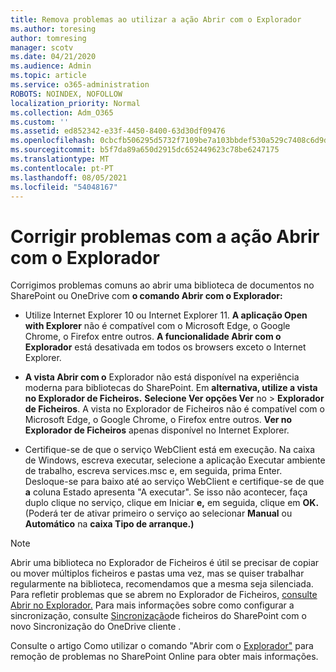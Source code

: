 ```yaml
---
title: Remova problemas ao utilizar a ação Abrir com o Explorador
ms.author: toresing
author: tomresing
manager: scotv
ms.date: 04/21/2020
ms.audience: Admin
ms.topic: article
ms.service: o365-administration
ROBOTS: NOINDEX, NOFOLLOW
localization_priority: Normal
ms.collection: Adm_O365
ms.custom: ''
ms.assetid: ed852342-e33f-4450-8400-63d30df09476
ms.openlocfilehash: 0cbcfb506295d5732f7109be7a103bbdef530a529c7408c6d9d45a7b38a89915
ms.sourcegitcommit: b5f7da89a650d2915dc652449623c78be6247175
ms.translationtype: MT
ms.contentlocale: pt-PT
ms.lasthandoff: 08/05/2021
ms.locfileid: "54048167"
---
```

# <a name="fix-problems-with-open-with-explorer"></a>Corrigir problemas com a ação Abrir com o Explorador

Corrigimos problemas comuns ao abrir uma biblioteca de documentos no SharePoint ou OneDrive com **o comando Abrir com o Explorador:** 
  
- Utilize Internet Explorer 10 ou Internet Explorer 11. **A aplicação Open with Explorer** não é compatível com o Microsoft Edge, o Google Chrome, o Firefox entre outros. **A funcionalidade Abrir com o Explorador** está desativada em todos os browsers exceto o Internet Explorer. 
    
- **A vista Abrir com o** Explorador não está disponível na experiência moderna para bibliotecas do SharePoint. Em **alternativa, utilize a vista no Explorador de Ficheiros.** **Selecione Ver opções Ver** no \> **Explorador de Ficheiros**. A vista no Explorador de Ficheiros não é compatível com o Microsoft Edge, o Google Chrome, o Firefox entre outros. **Ver no Explorador de Ficheiros** apenas disponível no Internet Explorer. 
    
- Certifique-se de que o serviço WebClient está em execução. Na caixa de Windows, escreva executar, selecione a aplicação Executar ambiente de trabalho, escreva services.msc e, em seguida, prima Enter. Desloque-se para baixo até ao serviço WebClient e certifique-se de que **a** coluna Estado apresenta "A executar". Se isso não acontecer, faça duplo clique no serviço, clique em Iniciar **e,** em seguida, clique em **OK.** (Poderá ter de ativar primeiro o serviço ao selecionar **Manual** ou **Automático** na **caixa Tipo de arranque.)** 
    
> [!NOTE]
> Abrir uma biblioteca no Explorador de Ficheiros é útil se precisar de copiar ou mover múltiplos ficheiros e pastas uma vez, mas se quiser trabalhar regularmente na biblioteca, recomendamos que a mesma seja silenciada. Para refletir problemas que se abrem no Explorador de Ficheiros, [consulte Abrir no Explorador.](https://go.microsoft.com/fwlink/?linkid=871665) Para mais informações sobre como configurar a sincronização, consulte [Sincronização](https://go.microsoft.com/fwlink/?linkid=871666)de ficheiros do SharePoint com o novo Sincronização do OneDrive cliente .
  
Consulte o artigo Como utilizar o comando "Abrir com o [Explorador"](https://docs.microsoft.com/sharepoint/support/lists-and-libraries/troubleshoot-issues-using-open-with-explorer) para remoção de problemas no SharePoint Online para obter mais informações. 
  

